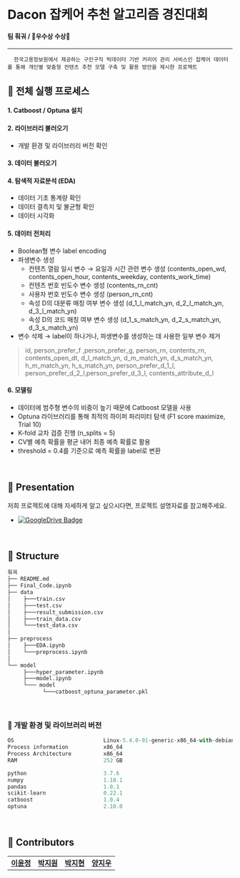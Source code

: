 # Dacon 잡케어 추천 알고리즘 경진대회
#### 팀 훠궈 / 🥈우수상 수상🥈
---
      한국고용정보원에서 제공하는 구인구직 빅데이터 기반 커리어 관리 서비스인 잡케어 데이터를 통해 개인별 맞춤형 컨텐츠 추천 모델 구축 및 활용 방안을 제시한 프로젝트

## 📌 전체 실행 프로세스
#### 1. Catboost / Optuna 설치
#### 2. 라이브러리 불러오기
  - 개발 환경 및 라이브러리 버전 확인    

#### 3. 데이터 불러오기
#### 4. 탐색적 자료분석 (EDA)
  - 데이터 기초 통계량 확인
  - 데이터 결측치 및 불균형 확인
  - 데이터 시각화

#### 5. 데이터 전처리 
  - Boolean형 변수 label encoding
  - 파생변수 생성
    - 컨텐츠 열람 일시 변수 → 요일과 시간 관련 변수 생성 (contents_open_wd, contents_open_hour, contents_weekday, contents_work_time)
    - 컨텐츠 번호 빈도수 변수 생성 (contents_rn_cnt)
    - 사용자 번호 빈도수 변수 생성 (person_rn_cnt)
    - 속성 D의 대분류 매칭 여부 변수 생성 (d_1_l_match_yn, d_2_l_match_yn, d_3_l_match_yn)
    - 속성 D의 코드 매칭 여부 변수 생성 (d_1_s_match_yn, d_2_s_match_yn, d_3_s_match_yn)
  - 변수 삭제 → label이 하나거나, 파생변수를 생성하는 데 사용한 일부 변수 제거 

  >    id, person_prefer_f ,person_prefer_g, person_rn, contents_rn, contents_open_dt, d_l_match_yn, d_m_match_yn, d_s_match_yn, h_m_match_yn, h_s_match_yn, person_prefer_d_1_l, person_prefer_d_2_l,person_prefer_d_3_l, contents_attribute_d_l

#### 6. 모델링
  - 데이터에 범주형 변수의 비중이 높기 때문에 Catboost 모델을 사용
  - Optuna 라이브러리를 통해 최적의 하이퍼 파리미터 탐색 (F1 score maximize, Trial 10)
  - K-fold 교차 검증 진행 (n_splits = 5)
  - CV별 예측 확률을 평균 내어 최종 예측 확률로 활용
  - threshold = 0.4를 기준으로 예측 확률을 label로 변환

<br>

## 📌 Presentation
저희 프로젝트에 대해 자세하게 알고 싶으시다면, 프로젝트 설명자료를 참고해주세요. 
* [![GoogleDrive Badge](https://img.shields.io/badge/Presentation-405263?style=flat-square&logo=Quip&link=https://drive.google.com/file/d/1wkLDchFS6nExMgtldQYKGfVSP6YOjCl-/view?usp=sharing)](https://drive.google.com/file/d/1wkLDchFS6nExMgtldQYKGfVSP6YOjCl-/view?usp=sharing)

<br>

## 📌 Structure
```python
훠궈  
├── README.md
├── Final_Code.ipynb
├── data  
│    ├───train.csv
│    ├───test.csv
│    ├───result_submission.csv
│    ├───train_data.csv
│    └───test_data.csv
│          
├── preprocess
│    ├───EDA.ipynb
│    └───preprocess.ipynb
│    
└── model
     ├───hyper_parameter.ipynb
     ├───model.ipynb
     └─── model
           └───catboost_optuna_parameter.pkl
```
<br>

### 📌 개발 환경 및 라이브러리 버전
```python
OS                            Linux-5.4.0-91-generic-x86_64-with-debian-buster-sid
Process information           x86_64
Process Architecture          x86_64
RAM                           252 GB

python                        3.7.6
numpy                         1.18.1
pandas                        1.0.1
scikit-learn                  0.22.1
catboost                      1.0.4
optuna                        2.10.0
```

<br>

## 📌 Contributors
<table>
  <tr>
    <td align="center"><a href="https://github.com/yoonj98"><b>이윤정</b></sub></td>
    <td align="center"><a href="https://github.com/jiwon4178"><b>박지원</b></sub></td>
    <td align="center"><a href="https://github.com/jihyeon4028"><b>박지현</b></sub></td>
    <td align="center"><a href="https://github.com/didwldn3032"><b>양지우</b></sub></td>
</table>

